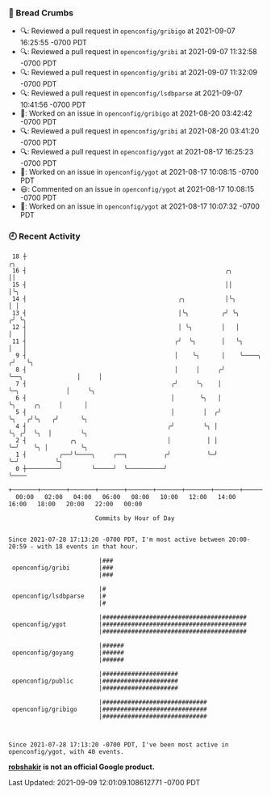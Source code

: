 ### 🍞 Bread Crumbs

 * 🔍: Reviewed a pull request in  `openconfig/gribigo` at 2021-09-07 16:25:55 -0700 PDT
 * 🔍: Reviewed a pull request in  `openconfig/gribi` at 2021-09-07 11:32:58 -0700 PDT
 * 🔍: Reviewed a pull request in  `openconfig/gribi` at 2021-09-07 11:32:09 -0700 PDT
 * 🔍: Reviewed a pull request in  `openconfig/lsdbparse` at 2021-09-07 10:41:56 -0700 PDT
 * 👀: Worked on an issue in `openconfig/gribigo` at 2021-08-20 03:42:42 -0700 PDT
 * 🔍: Reviewed a pull request in  `openconfig/gribi` at 2021-08-20 03:41:20 -0700 PDT
 * 🔍: Reviewed a pull request in  `openconfig/ygot` at 2021-08-17 16:25:23 -0700 PDT
 * 👀: Worked on an issue in `openconfig/ygot` at 2021-08-17 10:08:15 -0700 PDT
 * 😃: Commented on an issue in `openconfig/ygot` at 2021-08-17 10:08:15 -0700 PDT
 * 👀: Worked on an issue in `openconfig/ygot` at 2021-08-17 10:07:32 -0700 PDT

### 🕘 Recent Activity
```
 18 ┼                                                                                     ╭╮
 16 ┤                                                       ╭╮                            ││
 15 ┤                                                       ││                            │╰╮
 14 ┤                                          ╭╮           │╰╮                           │ │
 13 ┤                                          │╰╮         ╭╯ ╰╮                         ╭╯ ╰╮
 12 ┤                                          │ ╰╮        │   │                         │   │
 11 ┤                                         ╭╯  ╰╮       │   ╰╮                        │   │
  9 ┤                                         │    ╰╮      │    ╰────╮                  ╭╯   ╰╮
  8 ┤                                         │     │     ╭╯         ╰──╮               │     │
  7 ┤                                        ╭╯     ╰╮    │             ╰─╮             │     ╰╮
  6 ┤                                        │       ╰╮   │               ╰╮     ╭╮     │      │
  5 ┤                                        │        │  ╭╯                ╰╮   ╭╯╰╮   ╭╯      ╰╮
  4 ┤                                       ╭╯        ╰╮ │                  ╰╮ ╭╯  ╰╮  │        ╰╮
  2 ┤            ╭╮                         │          │ │                   ╰─╯    ╰╮ │         ╰╮
  1 ┤         ╭──╯╰────╮     ╭──╮          ╭╯          ╰─╯                           ╰─╯          ╰╮
  0 ┼─────────╯        ╰─────╯  ╰──────────╯                                                       ╰────
    +───────+───────+───────+───────+───────+───────+───────+───────+───────+───────+───────+───────+────
  00:00   02:00   04:00   06:00   08:00   10:00   12:00   14:00   16:00   18:00   20:00   22:00   00:00   

						Commits by Hour of Day


Since 2021-07-28 17:13:20 -0700 PDT, I'm most active between 20:00-20:59 - with 18 events in that hour.

```



```
                         |###
 openconfig/gribi        |###
                         |###

                         |#
 openconfig/lsdbparse    |#
                         |#

                         |########################################
 openconfig/ygot         |########################################
                         |########################################

                         |######
 openconfig/goyang       |######
                         |######

                         |#####################
 openconfig/public       |#####################
                         |#####################

                         |#############################
 openconfig/gribigo      |#############################
                         |#############################



Since 2021-07-28 17:13:20 -0700 PDT, I've been most active in openconfig/ygot, with 40 events.

```
**[robshakir](mailto:robjs@google.com) is not an official Google product.**  


Last Updated: 2021-09-09 12:01:09.108612771 -0700 PDT
